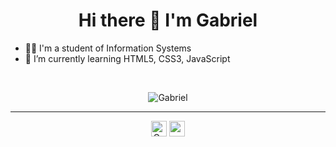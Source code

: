 <h1 align="center"> Hi there 👋 I'm Gabriel</h1>

- :technologist: I'm a student of Information Systems
- 🌱 I’m currently learning HTML5, CSS3, JavaScript

<br>

<p align="center">
  <img src="https://github-readme-stats.vercel.app/api?username=08Gabriel&show_icons=true&theme=tokyonight" alt="Gabriel"/> 
</p>

<hr>

<p align="center">
  <a href="https://linkedin.com/in/gabriel-silva-1982b7178" target="blank" ><img align="center" alt="Gabriel Silva"  src="https://cdn.jsdelivr.net/npm/simple-icons@3.0.1/icons/linkedin.svg" heigth="25" width="25"/></a>
  <a href="https://instagram.com/gabriel_psilva18" target="blank"><img align="center" src="https://cdn.jsdelivr.net/npm/simple-icons@3.0.1/icons/instagram.svg" alt="maykbrito" height="25" width="25"/></a>
</p>
